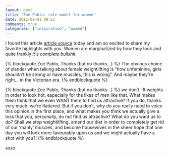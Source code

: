 ```yaml
---
layout: post
title: "Zoe Pablo: role model for women"
date: 2012-08-01 09:23
comments: true
categories: ["inspiration", "women"]
---
```


I found this article [article source]("http://zoepablosmith.wordpress.com/2012/07/23/thanks-but-no-thanks/") today and am so excited to share my favorite highlights with you. Women are marginalized by how they look and quite frankly *it's complete bullshit.*

{% blockquote Zoe Pablo, Thanks (but no thanks…) %}
The obvious choice of slander when talking about female weightlifting is “how unfeminine, girls shouldn’t be strong or have muscles, this is wrong”. And maybe they’re right… in the Victorian era.
{% endblockquote %}

{% blockquote Zoe Pablo, Thanks (but no thanks…) %}
we don’t lift weights in order to look hot, especially for the likes of men like that. What makes them think that we even WANT them to find us attractive? If you do, thanks very much, we’re flattered. But if you don’t, why do you really need to voice this opinion in the first place, and what makes you think we actually give a toss that you, personally, do not find us attractive? What do you want us to do? Shall we stop weightlifting, amend our diet in order to completely get rid of our ‘manly’ muscles, and become housewives in the sheer hope that one day you will look more favourably upon us and we might actually have a shot with you?!
{% endblockquote %}

xoxo